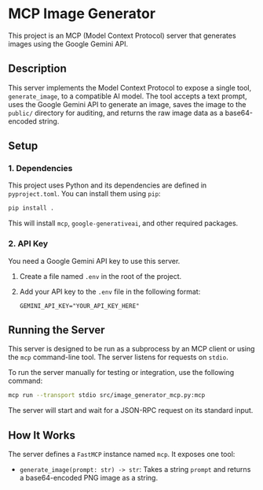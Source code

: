 # MCP Image Generator

This project is an MCP (Model Context Protocol) server that generates images using the Google Gemini API.

## Description

This server implements the Model Context Protocol to expose a single tool, `generate_image`, to a compatible AI model. The tool accepts a text prompt, uses the Google Gemini API to generate an image, saves the image to the `public/` directory for auditing, and returns the raw image data as a base64-encoded string.

## Setup

### 1. Dependencies

This project uses Python and its dependencies are defined in `pyproject.toml`. You can install them using `pip`:

```bash
pip install .
```

This will install `mcp`, `google-generativeai`, and other required packages.

### 2. API Key

You need a Google Gemini API key to use this server.

1.  Create a file named `.env` in the root of the project.
2.  Add your API key to the `.env` file in the following format:

    ```
    GEMINI_API_KEY="YOUR_API_KEY_HERE"
    ```

## Running the Server

This server is designed to be run as a subprocess by an MCP client or using the `mcp` command-line tool. The server listens for requests on `stdio`.

To run the server manually for testing or integration, use the following command:

```bash
mcp run --transport stdio src/image_generator_mcp.py:mcp
```

The server will start and wait for a JSON-RPC request on its standard input.

## How It Works

The server defines a `FastMCP` instance named `mcp`. It exposes one tool:

-   `generate_image(prompt: str) -> str`: Takes a string `prompt` and returns a base64-encoded PNG image as a string.
